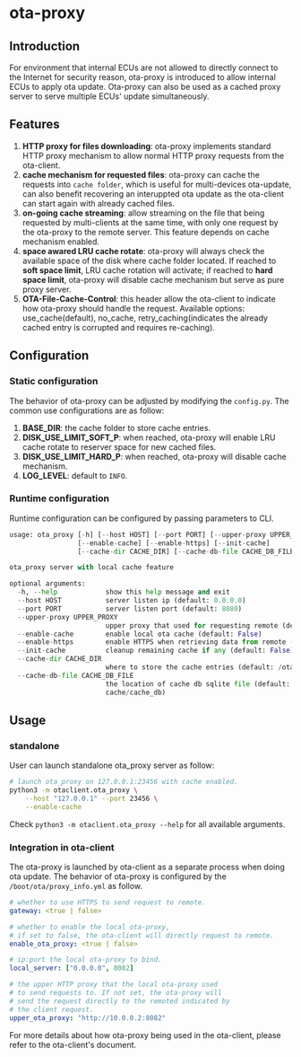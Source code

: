 # ota-proxy

## Introduction

For environment that internal ECUs are not allowed to directly connect to the Internet for security reason,
ota-proxy is introduced to allow internal ECUs to apply ota update. Ota-proxy can also be used as a cached
proxy server to serve multiple ECUs' update simultaneously.

## Features

1. **HTTP proxy for files downloading**: ota-proxy implements standard HTTP proxy mechanism to allow normal HTTP proxy requests from the ota-client.
2. **cache mechanism for requested files**: ota-proxy can cache the requests into `cache folder`, which is useful for multi-devices ota-update, can also benefit recovering an interuppted ota update as the ota-client can start again with already cached files.
3. **on-going cache streaming**: allow streaming on the file that being requested by multi-clients at the same time, with only one request by the ota-proxy to the remote server. This feature depends on cache mechanism enabled.
4. **space awared LRU cache rotate**: ota-proxy will always check the available space of the disk where cache folder located. If reached to **soft space limit**, LRU cache rotation will activate; if reached to **hard space limit**, ota-proxy will disable cache mechanism but serve as pure proxy server.
5. **OTA-File-Cache-Control**: this header allow the ota-client to indicate how ota-proxy should handle the request. Available options: use_cache(default), no_cache, retry_caching(indicates the already cached entry is corrupted and requires re-caching).

## Configuration

### Static configuration

The behavior of ota-proxy can be adjusted by modifying the `config.py`. The common use configurations are as follow:

1. **BASE_DIR**: the cache folder to store cache entries.
2. **DISK_USE_LIMIT_SOFT_P**: when reached, ota-proxy will enable LRU cache rotate to reserver space for new cached files.
3. **DISK_USE_LIMIT_HARD_P**: when reached, ota-proxy will disable cache mechanism.
4. **LOG_LEVEL**: default to `INFO`.

### Runtime configuration

Runtime configuration can be configured by passing parameters to CLI.

```python
usage: ota_proxy [-h] [--host HOST] [--port PORT] [--upper-proxy UPPER_PROXY]
                 [--enable-cache] [--enable-https] [--init-cache]
                 [--cache-dir CACHE_DIR] [--cache-db-file CACHE_DB_FILE]

ota_proxy server with local cache feature

optional arguments:
  -h, --help            show this help message and exit
  --host HOST           server listen ip (default: 0.0.0.0)
  --port PORT           server listen port (default: 8080)
  --upper-proxy UPPER_PROXY
                        upper proxy that used for requesting remote (default: )
  --enable-cache        enable local ota cache (default: False)
  --enable-https        enable HTTPS when retrieving data from remote (default: False)
  --init-cache          cleanup remaining cache if any (default: False)
  --cache-dir CACHE_DIR
                        where to store the cache entries (default: /ota-cache)
  --cache-db-file CACHE_DB_FILE
                        the location of cache db sqlite file (default: /ota-
                        cache/cache_db)
```

## Usage

### standalone

User can launch standalone ota_proxy server as follow:

```bash
# launch ota_proxy on 127.0.0.1:23456 with cache enabled.
python3 -m otaclient.ota_proxy \
    --host "127.0.0.1" --port 23456 \
    --enable-cache
```

Check `python3 -m otaclient.ota_proxy --help` for all available arguments.

### Integration in ota-client

The ota-proxy is launched by ota-client as a separate process when doing ota update. The behavior of ota-proxy is configured by the `/boot/ota/proxy_info.yml` as follow.

```yaml
# whether to use HTTPS to send request to remote.
gateway: <true | false>

# whether to enable the local ota-proxy,
# if set to false, the ota-client will directly request to remote.
enable_ota_proxy: <true | false>

# ip:port the local ota-proxy to bind.
local_server: ["0.0.0.0", 8082]

# the upper HTTP proxy that the local ota-proxy used
# to send requests to. If not set, the ota-proxy will
# send the request directly to the remoted indicated by
# the client request.
upper_ota_proxy: "http://10.0.0.2:8082"
```

For more details about how ota-proxy being used in the ota-client,
please refer to the ota-client's document.
